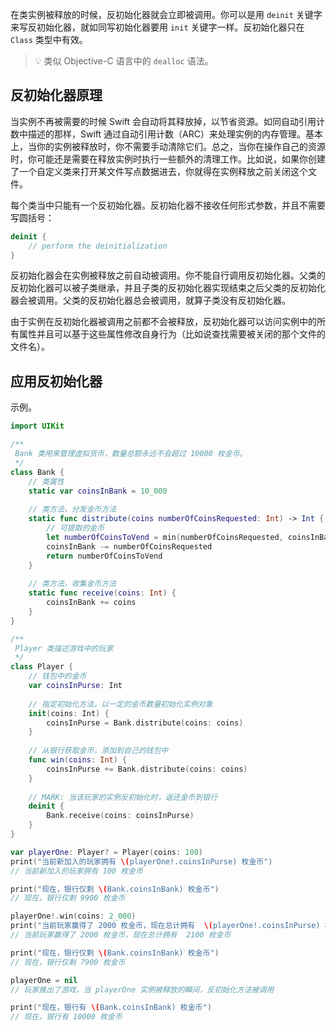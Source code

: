 在类实例被释放的时候，反初始化器就会立即被调用。你可以是用 `deinit` 关键字来写反初始化器，就如同写初始化器要用 `init` 关键字一样。反初始化器只在 `Class` 类型中有效。

> 💡 类似 Objective-C 语言中的 `dealloc` 语法。

## 反初始化器原理

当实例不再被需要的时候 Swift 会自动将其释放掉，以节省资源。如同自动引用计数中描述的那样，Swift 通过自动引用计数（ARC）来处理实例的内存管理。基本上，当你的实例被释放时，你不需要手动清除它们。总之，当你在操作自己的资源时，你可能还是需要在释放实例时执行一些额外的清理工作。比如说，如果你创建了一个自定义类来打开某文件写点数据进去，你就得在实例释放之前关闭这个文件。

每个类当中只能有一个反初始化器。反初始化器不接收任何形式参数，并且不需要写圆括号：

```swift
deinit {
    // perform the deinitialization
}
```

反初始化器会在实例被释放之前自动被调用。你不能自行调用反初始化器。父类的反初始化器可以被子类继承，并且子类的反初始化器实现结束之后父类的反初始化器会被调用。父类的反初始化器总会被调用，就算子类没有反初始化器。

由于实例在反初始化器被调用之前都不会被释放，反初始化器可以访问实例中的所有属性并且可以基于这些属性修改自身行为（比如说查找需要被关闭的那个文件的文件名）。


## 应用反初始化器

示例。

```swift
import UIKit

/**
 Bank 类用来管理虚拟货币，数量总额永远不会超过 10000 枚金币。
 */
class Bank {
    // 类属性
    static var coinsInBank = 10_000
    
    // 类方法，分发金币方法
    static func distribute(coins numberOfCoinsRequested: Int) -> Int {
        // 可提取的金币
        let numberOfCoinsToVend = min(numberOfCoinsRequested, coinsInBank)
        coinsInBank -= numberOfCoinsRequested
        return numberOfCoinsToVend
    }
    
    // 类方法，收集金币方法
    static func receive(coins: Int) {
        coinsInBank += coins
    }
}

/**
 Player 类描述游戏中的玩家
 */
class Player {
    // 钱包中的金币
    var coinsInPurse: Int
    
    // 指定初始化方法，以一定的金币数量初始化实例对象
    init(coins: Int) {
        coinsInPurse = Bank.distribute(coins: coins)
    }
    
    // 从银行获取金币，添加到自己的钱包中
    func win(coins: Int) {
        coinsInPurse += Bank.distribute(coins: coins)
    }
    
    // MARK: 当该玩家的实例反初始化时，返还金币到银行
    deinit {
        Bank.receive(coins: coinsInPurse)
    }
}

var playerOne: Player? = Player(coins: 100)
print("当前新加入的玩家拥有 \(playerOne!.coinsInPurse) 枚金币")
// 当前新加入的玩家拥有 100 枚金币

print("现在，银行仅剩 \(Bank.coinsInBank) 枚金币")
// 现在，银行仅剩 9900 枚金币

playerOne!.win(coins: 2_000)
print("当前玩家赢得了 2000 枚金币，现在总计拥有  \(playerOne!.coinsInPurse) 枚金币")
// 当前玩家赢得了 2000 枚金币，现在总计拥有  2100 枚金币

print("现在，银行仅剩 \(Bank.coinsInBank) 枚金币")
// 现在，银行仅剩 7900 枚金币

playerOne = nil
// 玩家推出了游戏，当 playerOne 实例被释放的瞬间，反初始化方法被调用

print("现在，银行有 \(Bank.coinsInBank) 枚金币")
// 现在，银行有 10000 枚金币

```



